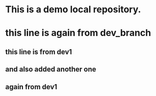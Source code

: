 # This is a demo local repository.

# this line is again from dev_branch
## this line is from dev1
## and also added another one
## again from dev1
